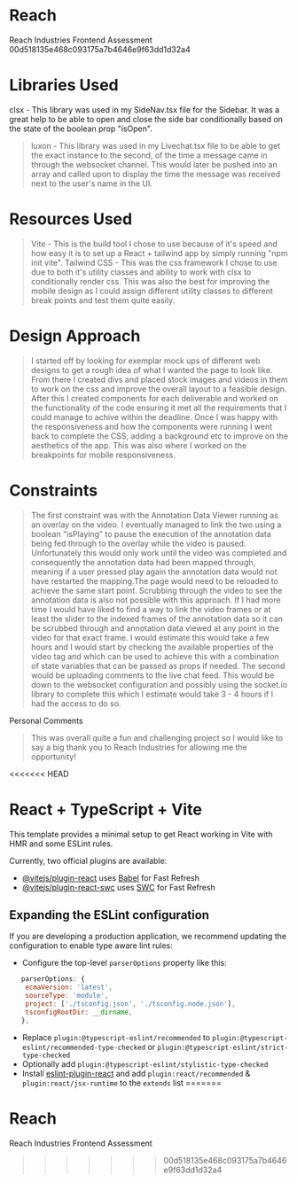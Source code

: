 # Reach
Reach Industries Frontend Assessment
 00d518135e468c093175a7b4646e9f63dd1d32a4

# Libraries Used
clsx - This library was used in my SideNav.tsx file for the Sidebar. It was a great help to be able to open and close the side bar conditionally based on the state of the boolean prop "isOpen". 
>luxon - This library was used in my Livechat.tsx file to be able to get the exact instance to the second, of the time a message came in through the websocket channel. This would later be pushed into an array and called upon to display the time the message was received next to the user's name in the UI.
 
# Resources Used
>Vite - This is the build tool I chose to use because of it's speed and how easy it is to set up a React + tailwind app by simply running "npm init vite".
>Tailwind CSS - This was the css framework I chose to use due to both it's utility classes and ability to work with clsx to conditionally render css. This was also the best for improving the mobile design as I could assign different utility classes to different break points and test them quite easily.


# Design Approach
>I started off by looking for exemplar mock ups of different web designs to get a rough idea of what I wanted the page to look like.
>From there I created divs and placed stock images and videos in them to work on the css and improve the overall layout to a feasible design.
>After this I created components for each deliverable and worked on the functionality of the code ensuring it met all the requirements that I could manage to achive within the deadline.
>Once I was happy with the responsiveness and how the components were running I went back to complete the CSS, adding a background etc to improve on the aesthetics of the app.
>This was also where I worked on the breakpoints for mobile responsiveness.

# Constraints
>The first constraint was with the Annotation Data Viewer running as an overlay on the video. I eventually managed to link the two using a boolean "isPlaying" to pause the execution of the annotation data  being fed through to the overlay while the video is paused. Unfortunately this would only work until the video was completed and consequently the annotation data had been mapped through, meaning if a user pressed play again the annotation data would not have restarted the mapping.The page would need to be reloaded to achieve the same start point. Scrubbing through the video to see the annotation data is also not possible with this approach.
>If I had more time I would have liked to find a way to link the video frames or at least the slider to the indexed frames of the annotation data so it can be scrubbed through and annotation data viewed at any point in the video for that exact frame. I would estimate this would take a few hours and I would start by checking the available properties of the video tag and which can be used to achieve this with a combination of state variables that can be passed as props if needed. 
>The second would be uploading comments to the live chat feed. This would be down to the websocket configuration and possibly using the socket.io library to complete this which I estimate would take 3 - 4 hours if I had the access to do so.


Personal Comments
>This was overall quite a fun and challenging project so I would like to say a big thank you to Reach Industries for allowing me the opportunity!

























<<<<<<< HEAD
# React + TypeScript + Vite

This template provides a minimal setup to get React working in Vite with HMR and some ESLint rules.

Currently, two official plugins are available:

- [@vitejs/plugin-react](https://github.com/vitejs/vite-plugin-react/blob/main/packages/plugin-react/README.md) uses [Babel](https://babeljs.io/) for Fast Refresh
- [@vitejs/plugin-react-swc](https://github.com/vitejs/vite-plugin-react-swc) uses [SWC](https://swc.rs/) for Fast Refresh

## Expanding the ESLint configuration

If you are developing a production application, we recommend updating the configuration to enable type aware lint rules:

- Configure the top-level `parserOptions` property like this:

```js
   parserOptions: {
    ecmaVersion: 'latest',
    sourceType: 'module',
    project: ['./tsconfig.json', './tsconfig.node.json'],
    tsconfigRootDir: __dirname,
   },
```

- Replace `plugin:@typescript-eslint/recommended` to `plugin:@typescript-eslint/recommended-type-checked` or `plugin:@typescript-eslint/strict-type-checked`
- Optionally add `plugin:@typescript-eslint/stylistic-type-checked`
- Install [eslint-plugin-react](https://github.com/jsx-eslint/eslint-plugin-react) and add `plugin:react/recommended` & `plugin:react/jsx-runtime` to the `extends` list
=======
# Reach
Reach Industries Frontend Assessment
>>>>>>> 00d518135e468c093175a7b4646e9f63dd1d32a4
